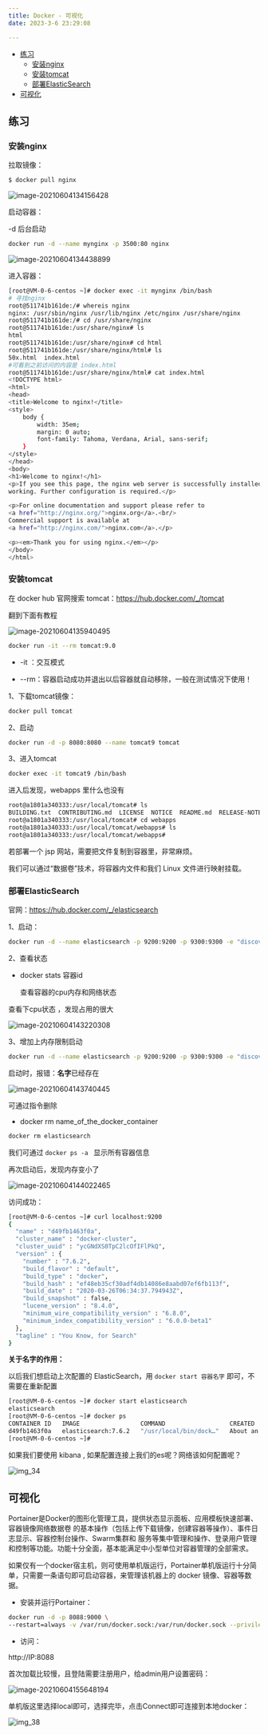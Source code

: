 ```yaml
---
title: Docker - 可视化
date: 2023-3-6 23:29:08

---
```


<!-- START doctoc generated TOC please keep comment here to allow auto update -->
<!-- DON'T EDIT THIS SECTION, INSTEAD RE-RUN doctoc TO UPDATE -->


- [练习](#%E7%BB%83%E4%B9%A0)
  - [安装nginx](#%E5%AE%89%E8%A3%85nginx)
  - [安装tomcat](#%E5%AE%89%E8%A3%85tomcat)
  - [部署ElasticSearch](#%E9%83%A8%E7%BD%B2elasticsearch)
- [可视化](#%E5%8F%AF%E8%A7%86%E5%8C%96)

<!-- END doctoc generated TOC please keep comment here to allow auto update -->



## 练习

### 安装nginx

拉取镜像：

```sh
$ docker pull nginx
```

![image-20210604134156428](https://cdn.jsdelivr.net/gh/oddfar/static/img/Docker.assets/08.Docker-可视化.assets/image-20210604134156428.png)

启动容器：

-d  后台启动

```sh
docker run -d --name mynginx -p 3500:80 nginx
```

![image-20210604134438899](./images/image-20210604134438899.png)



进入容器：

```sh
[root@VM-0-6-centos ~]# docker exec -it mynginx /bin/bash
# 寻找nginx
root@511741b161de:/# whereis nginx
nginx: /usr/sbin/nginx /usr/lib/nginx /etc/nginx /usr/share/nginx
root@511741b161de:/# cd /usr/share/nginx
root@511741b161de:/usr/share/nginx# ls
html
root@511741b161de:/usr/share/nginx# cd html
root@511741b161de:/usr/share/nginx/html# ls
50x.html  index.html
#可看到之前访问的内容是 index.html
root@511741b161de:/usr/share/nginx/html# cat index.html
<!DOCTYPE html>
<html>
<head>
<title>Welcome to nginx!</title>
<style>
    body {
        width: 35em;
        margin: 0 auto;
        font-family: Tahoma, Verdana, Arial, sans-serif;
    }
</style>
</head>
<body>
<h1>Welcome to nginx!</h1>
<p>If you see this page, the nginx web server is successfully installed and
working. Further configuration is required.</p>

<p>For online documentation and support please refer to
<a href="http://nginx.org/">nginx.org</a>.<br/>
Commercial support is available at
<a href="http://nginx.com/">nginx.com</a>.</p>

<p><em>Thank you for using nginx.</em></p>
</body>
</html>
```





### 安装tomcat

在 docker hub 官网搜索 tomcat：https://hub.docker.com/_/tomcat

翻到下面有教程

![image-20210604135940495](./images/image-20210604135940495.png)

```sh
docker run -it --rm tomcat:9.0
```

- -it ：交互模式 

- --rm：容器启动成功并退出以后容器就自动移除，一般在测试情况下使用！

1、下载tomcat镜像：

```sh
docker pull tomcat
```

2、启动

```sh
docker run -d -p 8080:8080 --name tomcat9 tomcat
```

3、进入tomcat

```sh
docker exec -it tomcat9 /bin/bash
```

进入后发现，webapps 里什么也没有

```sh
root@a1801a340333:/usr/local/tomcat# ls
BUILDING.txt  CONTRIBUTING.md  LICENSE	NOTICE	README.md  RELEASE-NOTES  RUNNING.txt  bin  conf  lib  logs  native-jni-lib  temp  webapps  webapps.dist  work
root@a1801a340333:/usr/local/tomcat# cd webapps
root@a1801a340333:/usr/local/tomcat/webapps# ls
root@a1801a340333:/usr/local/tomcat/webapps# 
```

若部署一个 jsp 网站，需要把文件复制到容器里，非常麻烦。

我们可以通过“数据卷”技术，将容器内文件和我们 Linux 文件进行映射挂载。





### 部署ElasticSearch



官网：https://hub.docker.com/_/elasticsearch

1、启动：

```sh
docker run -d --name elasticsearch -p 9200:9200 -p 9300:9300 -e "discovery.type=single-node" elasticsearch:7.6.2
```

2、查看状态

- docker stats 容器id 

  查看容器的cpu内存和网络状态

查看下cpu状态 ，发现占用的很大

![image-20210604143220308](./images/image-20210604143220308.png)

3、增加上内存限制启动

```sh
docker run -d --name elasticsearch -p 9200:9200 -p 9300:9300 -e "discovery.type=single-node" -e ES_JAVA_OPTS="-Xms64m -Xmx512m" elasticsearch:7.6.2
```

启动时，报错：**名字**已经存在

![image-20210604143740445](./images/image-20210604143740445.png)

可通过指令删除

- docker rm  name_of_the_docker_container

```sh
docker rm elasticsearch
```

我们可通过 `docker ps -a ` 显示所有容器信息

再次启动后，发现内存变小了

![image-20210604144022465](./images/image-20210604144022465.png)

访问成功：

```sh
[root@VM-0-6-centos ~]# curl localhost:9200
{
  "name" : "d49fb1463f0a",
  "cluster_name" : "docker-cluster",
  "cluster_uuid" : "ycGNdXS0TpC2lcOfIFlPkQ",
  "version" : {
    "number" : "7.6.2",
    "build_flavor" : "default",
    "build_type" : "docker",
    "build_hash" : "ef48eb35cf30adf4db14086e8aabd07ef6fb113f",
    "build_date" : "2020-03-26T06:34:37.794943Z",
    "build_snapshot" : false,
    "lucene_version" : "8.4.0",
    "minimum_wire_compatibility_version" : "6.8.0",
    "minimum_index_compatibility_version" : "6.0.0-beta1"
  },
  "tagline" : "You Know, for Search"
}

```



**关于名字的作用：**

以后我们想启动上次配置的 ElasticSearch，用  `docker start 容器名字` 即可，不需要在重新配置

```sh
[root@VM-0-6-centos ~]# docker start elasticsearch
elasticsearch
[root@VM-0-6-centos ~]# docker ps
CONTAINER ID   IMAGE                 COMMAND                  CREATED             STATUS         PORTS                                                                                  NAMES
d49fb1463f0a   elasticsearch:7.6.2   "/usr/local/bin/dock…"   About an hour ago   Up 5 seconds   0.0.0.0:9200->9200/tcp, :::9200->9200/tcp, 0.0.0.0:9300->9300/tcp, :::9300->9300/tcp   elasticsearch
[root@VM-0-6-centos ~]# 

```



如果我们要使用 kibana , 如果配置连接上我们的es呢？网络该如何配置呢？

![img_34](./images/img_34.png)





## 可视化

Portainer是Docker的图形化管理工具，提供状态显示面板、应用模板快速部署、容器镜像网络数据卷 的基本操作（包括上传下载镜像，创建容器等操作）、事件日志显示、容器控制台操作、Swarm集群和 服务等集中管理和操作、登录用户管理和控制等功能。功能十分全面，基本能满足中小型单位对容器管理的全部需求。

如果仅有一个docker宿主机，则可使用单机版运行，Portainer单机版运行十分简单，只需要一条语句即可启动容器，来管理该机器上的 docker 镜像、容器等数据。

- 安装并运行Portainer：

```sh
docker run -d -p 8088:9000 \
--restart=always -v /var/run/docker.sock:/var/run/docker.sock --privileged=true portainer/portainer
```

- 访问：

http://IP:8088

首次加载比较慢，且登陆需要注册用户，给admin用户设置密码：

![image-20210604155648194](./images/image-20210604155648194.png)

单机版这里选择local即可，选择完毕，点击Connect即可连接到本地docker：

![img_38](./images/img_38.png)



